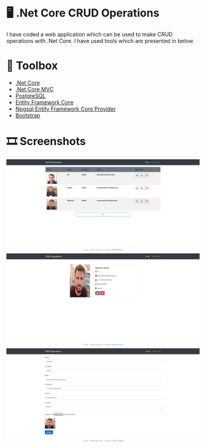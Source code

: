 # 🖥️ .Net Core CRUD Operations

I have coded a web application which can be used to make CRUD operations with .Net Core. I have used tools which are presented in below.

# 🧰 Toolbox

<ul style="list-style-type:disc">
   <li><a href="https://docs.microsoft.com/tr-tr/aspnet/core/introduction-to-aspnet-core?view=aspnetcore-5.0">.Net Core</a></li>
   <li><a href="https://docs.microsoft.com/tr-tr/aspnet/core/mvc/overview?view=aspnetcore-5.0">.Net Core MVC</a></li>
   <li><a href="https://www.postgresql.org">PostgreSQL</a></li>
   <li><a href="https://docs.microsoft.com/tr-tr/ef/core/">Entity Framework Core</a></li>
   <li><a href="https://www.npgsql.org/efcore/">Npgsql Entity Framework Core Provider</a></li>
   <li><a href="https://getbootstrap.com">Bootstrap</a></li>
</ul>

# 🎞️ Screenshots

![Proje Resmi](WebAPP/wwwroot/screenshot/indexpage.png)
![Proje Resmi](WebAPP/wwwroot/screenshot/userdetailpage.png)
![Proje Resmi](WebAPP/wwwroot/screenshot/userupdatepage.png)
